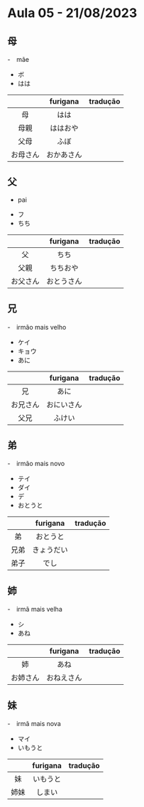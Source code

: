 # Aula 05 - 21/08/2023


## 母
-　mãe
<ul><li>ボ</li><li>はは</li></ul>

|  | furigana | tradução |
|:---:|:---:|:---:|
| 母 | はは |  |
| 母親 | ははおや |  |
| 父母 | ふぼ |  |
| お母さん | おかあさん |  |


## 父
- pai

<ul><li>フ</li><li>ちち</li></ul>

|  | furigana | tradução |
|:---:|:---:|:---:|
| 父 | ちち |  |
| 父親 | ちちおや |  |
| お父さん | おとうさん |  |


## 兄
-　irmão mais velho

<ul><li>ケイ</li><li>キョウ</li><li>あに</li></ul>

|  | furigana | tradução |
|:---:|:---:|:---:|
| 兄 | あに |  |
| お兄さん | おにいさん |  |
| 父兄 | ふけい |  |


## 弟
-　irmão mais novo

<ul><li>テイ</li><li>ダイ</li><li>デ</li><li>おとうと</li></ul>

|  | furigana | tradução |
|:---:|:---:|:---:|
| 弟 | おとうと |  |
| 兄弟 | きょうだい |  |
| 弟子 | でし |  |


## 姉
-　irmã mais velha

<ul><li>シ</li><li>あね</li></ul>

|  | furigana | tradução |
|:---:|:---:|:---:|
| 姉 | あね |  |
| お姉さん | おねえさん |  |


## 妹
-　irmã mais nova

<ul><li>マイ</li><li>いもうと</li></ul>

|  | furigana | tradução |
|:---:|:---:|:---:|
| 妹 | いもうと |  |
| 姉妹 | しまい |  |